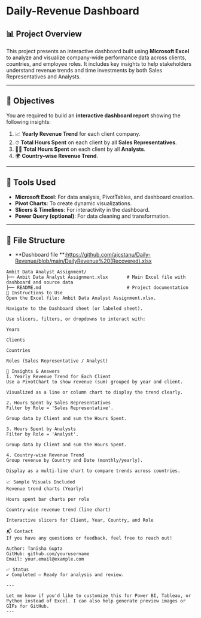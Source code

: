# Daily-Revenue Dashboard

## 📊 Project Overview

This project presents an interactive dashboard built using **Microsoft Excel** to analyze and visualize company-wide performance data across clients, countries, and employee roles. It includes key insights to help stakeholders understand revenue trends and time investments by both Sales Representatives and Analysts.

---

## 🧾 Objectives

You are required to build an **interactive dashboard report** showing the following insights:

1. 📈 **Yearly Revenue Trend** for each client company.
2. ⏱ **Total Hours Spent** on each client by all **Sales Representatives**.
3. 🧑‍💼 **Total Hours Spent** on each client by all **Analysts**.
4. 🌍 **Country-wise Revenue Trend**.

---

## 🧰 Tools Used

- **Microsoft Excel**: For data analysis, PivotTables, and dashboard creation.
- **Pivot Charts**: To create dynamic visualizations.
- **Slicers & Timelines**: For interactivity in the dashboard.
- **Power Query (optional)**: For data cleaning and transformation.

---

## 📂 File Structure
- **Dashboard file **:https://github.com/ajcstanu/Daily-Revenue/blob/main/DailyRevenue%20(Recovered).xlsx

```plaintext
Ambit Data Analyst Assignment/
├── Ambit Data Analyst Assignment.xlsx       # Main Excel file with dashboard and source data
├── README.md                                # Project documentation
📌 Instructions to Use
Open the Excel file: Ambit Data Analyst Assignment.xlsx.

Navigate to the Dashboard sheet (or labeled sheet).

Use slicers, filters, or dropdowns to interact with:

Years

Clients

Countries

Roles (Sales Representative / Analyst)

🧠 Insights & Answers
1. Yearly Revenue Trend for Each Client
Use a PivotChart to show revenue (sum) grouped by year and client.

Visualized as a line or column chart to display the trend clearly.

2. Hours Spent by Sales Representatives
Filter by Role = 'Sales Representative'.

Group data by Client and sum the Hours Spent.

3. Hours Spent by Analysts
Filter by Role = 'Analyst'.

Group data by Client and sum the Hours Spent.

4. Country-wise Revenue Trend
Group revenue by Country and Date (monthly/yearly).

Display as a multi-line chart to compare trends across countries.

📈 Sample Visuals Included
Revenue trend charts (Yearly)

Hours spent bar charts per role

Country-wise revenue trend (line chart)

Interactive slicers for Client, Year, Country, and Role

📬 Contact
If you have any questions or feedback, feel free to reach out!

Author: Tanisha Gupta
GitHub: github.com/yourusername
Email: your.email@example.com

✅ Status
✔️ Completed — Ready for analysis and review.

---

Let me know if you'd like to customize this for Power BI, Tableau, or Python instead of Excel. I can also help generate preview images or GIFs for GitHub.
---
